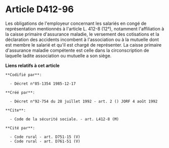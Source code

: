 # Article D412-96

Les obligations de l'employeur concernant les salariés en congé de représentation mentionnés à l'article L. 412-8 (12°),
notamment l'affiliation à la caisse primaire d'assurance maladie, le versement des cotisations et la déclaration des
accidents incombent à l'association ou à la mutuelle dont est membre le salarié et qu'il est chargé de représenter. La caisse
primaire d'assurance maladie compétente est celle dans la circonscription de laquelle ladite association ou mutuelle a son
siège.

**Liens relatifs à cet article**

	**Codifié par**:

	  - Décret n°85-1354 1985-12-17

	**Créé par**:

	  - Décret n°92-754 du 28 juillet 1992 - art. 2 () JORF 4 août 1992

	**Cite**:

	  - Code de la sécurité sociale. - art. L412-8 (M)

	**Cité par**:

	  - Code rural - art. D751-15 (V)
	  - Code rural - art. D761-51 (V)
